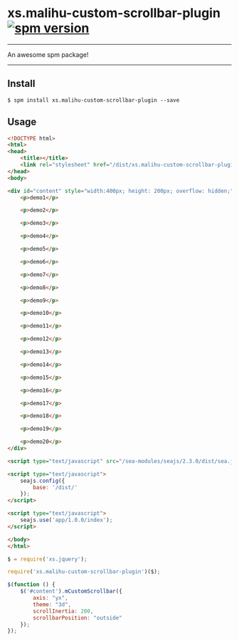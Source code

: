 # xs.malihu-custom-scrollbar-plugin [![spm version](http://spmjs.io/badge/xs.malihu-custom-scrollbar-plugin)](http://spmjs.io/package/xs.malihu-custom-scrollbar-plugin)

---

An awesome spm package!

---

## Install

```
$ spm install xs.malihu-custom-scrollbar-plugin --save
```

## Usage

```html
<!DOCTYPE html>
<html>
<head>
	<title></title>
	<link rel="stylesheet" href="/dist/xs.malihu-custom-scrollbar-plugin/3.0.4/jquery.mCustomScrollbar.css" />
</head>
<body>

<div id="content" style="width:400px; height: 200px; overflow: hidden;">
	<p>demo1</p>

	<p>demo2</p>

	<p>demo3</p>

	<p>demo4</p>

	<p>demo5</p>

	<p>demo6</p>

	<p>demo7</p>

	<p>demo8</p>

	<p>demo9</p>

	<p>demo10</p>

	<p>demo11</p>

	<p>demo12</p>

	<p>demo13</p>

	<p>demo14</p>

	<p>demo15</p>

	<p>demo16</p>

	<p>demo17</p>

	<p>demo18</p>

	<p>demo19</p>

	<p>demo20</p>
</div>

<script type="text/javascript" src="/sea-modules/seajs/2.3.0/dist/sea.js"></script>

<script type="text/javascript">
	seajs.config({
		base: '/dist/'
	});
</script>

<script type="text/javascript">
	seajs.use('app/1.0.0/index');
</script>

</body>
</html>
```

```js
$ = require('xs.jquery');

require('xs.malihu-custom-scrollbar-plugin')($);

$(function () {
	$('#content').mCustomScrollbar({
		axis: "yx",
		theme: "3d",
		scrollInertia: 200,
		scrollbarPosition: "outside"
	});
});
```
